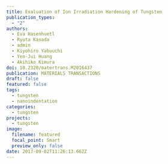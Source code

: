 ```yaml
---
title: Evaluation of Ion Irradiation Hardening of Tungsten
publication_types:
  - "2"
authors:
  - Eva Hasenhuetl
  - Ryuta Kasada
  - admin
  - Kiyohiro Yabuuchi
  - Yen-Jui Huang
  - Akihiko Kimura
doi: 10.2320/matertrans.M2016437
publication: MATERIALS TRANSACTIONS
draft: false
featured: false
tags:
  - tungsten
  - nanoindentation
categories:
  - tungsten
projects:
  - tungsten
image:
  filename: featured
  focal_point: Smart
  preview_only: false
date: 2017-09-02T11:26:13.662Z
---
```

